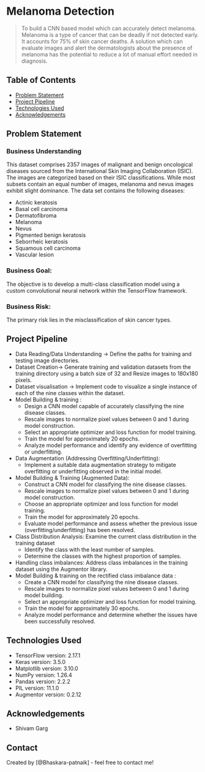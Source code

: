# Melanoma Detection
> To build a CNN based model which can accurately detect melanoma. Melanoma is a type of cancer that can be deadly if not detected early. It accounts for 75% of skin cancer deaths. A solution which can evaluate images and alert the dermatologists about the presence of melanoma has the potential to reduce a lot of manual effort needed in diagnosis. 

## Table of Contents
* [Problem Statement](#problem-statement)
* [Project Pipeline](#project-pipeline)
* [Technologies Used](#technologies-used)
* [Acknowledgements](#acknowledgements)

## Problem Statement
### Business Understanding
This dataset comprises 2357 images of malignant and benign oncological diseases sourced from the International Skin Imaging Collaboration (ISIC). The images are categorized based on their ISIC classifications. While most subsets contain an equal number of images, melanoma and nevus images exhibit slight dominance.
The data set contains the following diseases:
- Actinic keratosis
- Basal cell carcinoma
- Dermatofibroma
- Melanoma
- Nevus
- Pigmented benign keratosis
- Seborrheic keratosis
- Squamous cell carcinoma
- Vascular lesion
### Business Goal:
The objective is to develop a multi-class classification model using a custom convolutional neural network within the TensorFlow framework.
### Business Risk:
The primary risk lies in the misclassification of skin cancer types.

## Project Pipeline
- Data Reading/Data Understanding → Define the paths for training and testing image directories.
- Dataset Creation→ Generate training and validation datasets from the training directory using a batch size of 32 and Resize images to 180x180 pixels.
- Dataset visualisation → Implement code to visualize a single instance of each of the nine classes within the dataset.
- Model Building & training :
  - Design a CNN model capable of accurately classifying the nine disease classes.
  - Rescale images to normalize pixel values between 0 and 1 during model construction.
  - Select an appropriate optimizer and loss function for model training.
  - Train the model for approximately 20 epochs.
  - Analyze model performance and identify any evidence of overfitting or underfitting.
- Data Augmentation (Addressing Overfitting/Underfitting):
  - Implement a suitable data augmentation strategy to mitigate overfitting or underfitting observed in the initial model.
- Model Building & Training (Augmented Data):
  - Construct a CNN model for classifying the nine disease classes.
  - Rescale images to normalize pixel values between 0 and 1 during model construction.
  - Choose an appropriate optimizer and loss function for model training.
  - Train the model for approximately 20 epochs.
  - Evaluate model performance and assess whether the previous issue (overfitting/underfitting) has been resolved.
- Class Distribution Analysis: Examine the current class distribution in the training dataset
  - Identify the class with the least number of samples.
  - Determine the classes with the highest proportion of samples.
- Handling class imbalances: Address class imbalances in the training dataset using the Augmentor library.
- Model Building & training on the rectified class imbalance data :
  - Create a CNN model for classifying the nine disease classes.
  - Rescale images to normalize pixel values between 0 and 1 during model building.
  - Select an appropriate optimizer and loss function for model training.
  - Train the model for approximately 30 epochs.
  - Analyze model performance and determine whether the issues have been successfully resolved.

## Technologies Used
- TensorFlow version: 2.17.1
- Keras version: 3.5.0
- Matplotlib version: 3.10.0
- NumPy version: 1.26.4
- Pandas version: 2.2.2
- PIL version: 11.1.0
- Augmentor version: 0.2.12
## Acknowledgements
- Shivam Garg
## Contact
Created by [@Bhaskara-patnaik] - feel free to contact me!
